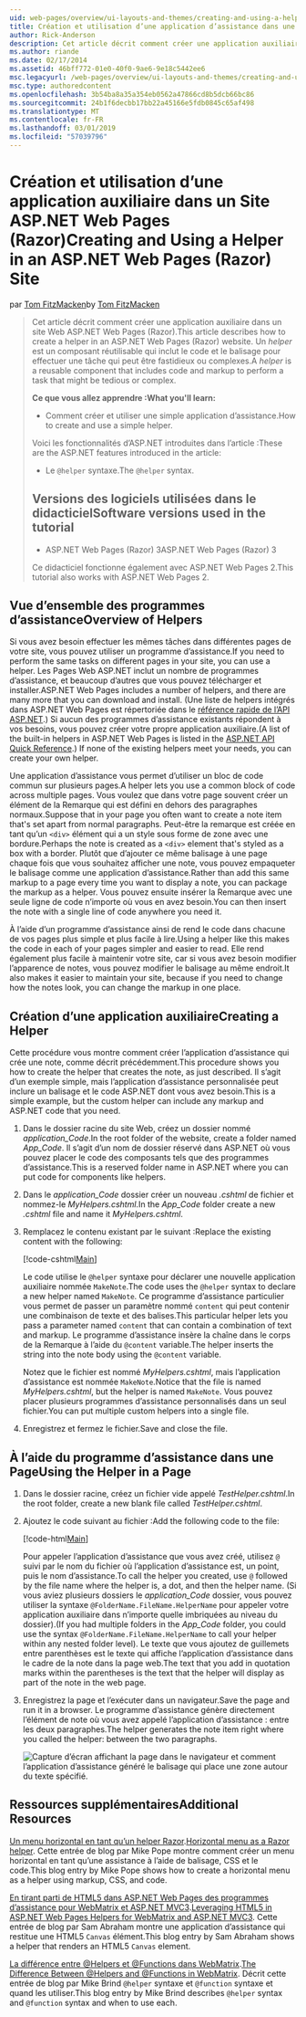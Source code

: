 ```yaml
---
uid: web-pages/overview/ui-layouts-and-themes/creating-and-using-a-helper-in-an-aspnet-web-pages-site
title: Création et utilisation d’une application d’assistance dans une application Web Pages (Razor) Site | Microsoft Docs
author: Rick-Anderson
description: Cet article décrit comment créer une application auxiliaire dans un site Web ASP.NET Web Pages (Razor). Une application d’assistance est un composant réutilisable qui inclut le code et le balisage perf...
ms.author: riande
ms.date: 02/17/2014
ms.assetid: 46bff772-01e0-40f0-9ae6-9e18c5442ee6
msc.legacyurl: /web-pages/overview/ui-layouts-and-themes/creating-and-using-a-helper-in-an-aspnet-web-pages-site
msc.type: authoredcontent
ms.openlocfilehash: 3b54ba8a35a354eb0562a47866cd8b5dcb66bc86
ms.sourcegitcommit: 24b1f6decbb17bb22a45166e5fdb0845c65af498
ms.translationtype: MT
ms.contentlocale: fr-FR
ms.lasthandoff: 03/01/2019
ms.locfileid: "57039796"
---
```

<a name="creating-and-using-a-helper-in-an-aspnet-web-pages-razor-site"></a><span data-ttu-id="06b60-104">Création et utilisation d’une application auxiliaire dans un Site ASP.NET Web Pages (Razor)</span><span class="sxs-lookup"><span data-stu-id="06b60-104">Creating and Using a Helper in an ASP.NET Web Pages (Razor) Site</span></span>
====================
<span data-ttu-id="06b60-105">par [Tom FitzMacken](https://github.com/tfitzmac)</span><span class="sxs-lookup"><span data-stu-id="06b60-105">by [Tom FitzMacken](https://github.com/tfitzmac)</span></span>

> <span data-ttu-id="06b60-106">Cet article décrit comment créer une application auxiliaire dans un site Web ASP.NET Web Pages (Razor).</span><span class="sxs-lookup"><span data-stu-id="06b60-106">This article describes how to create a helper in an ASP.NET Web Pages (Razor) website.</span></span> <span data-ttu-id="06b60-107">Un *helper* est un composant réutilisable qui inclut le code et le balisage pour effectuer une tâche qui peut être fastidieux ou complexes.</span><span class="sxs-lookup"><span data-stu-id="06b60-107">A *helper* is a reusable component that includes code and markup to perform a task that might be tedious or complex.</span></span>
> 
> <span data-ttu-id="06b60-108">**Ce que vous allez apprendre :**</span><span class="sxs-lookup"><span data-stu-id="06b60-108">**What you'll learn:**</span></span> 
> 
> - <span data-ttu-id="06b60-109">Comment créer et utiliser une simple application d’assistance.</span><span class="sxs-lookup"><span data-stu-id="06b60-109">How to create and use a simple helper.</span></span>
> 
> <span data-ttu-id="06b60-110">Voici les fonctionnalités d’ASP.NET introduites dans l’article :</span><span class="sxs-lookup"><span data-stu-id="06b60-110">These are the ASP.NET features introduced in the article:</span></span>
> 
> - <span data-ttu-id="06b60-111">Le `@helper` syntaxe.</span><span class="sxs-lookup"><span data-stu-id="06b60-111">The `@helper` syntax.</span></span>
>   
> 
> ## <a name="software-versions-used-in-the-tutorial"></a><span data-ttu-id="06b60-112">Versions des logiciels utilisées dans le didacticiel</span><span class="sxs-lookup"><span data-stu-id="06b60-112">Software versions used in the tutorial</span></span>
> 
> 
> - <span data-ttu-id="06b60-113">ASP.NET Web Pages (Razor) 3</span><span class="sxs-lookup"><span data-stu-id="06b60-113">ASP.NET Web Pages (Razor) 3</span></span>
>   
> 
> <span data-ttu-id="06b60-114">Ce didacticiel fonctionne également avec ASP.NET Web Pages 2.</span><span class="sxs-lookup"><span data-stu-id="06b60-114">This tutorial also works with ASP.NET Web Pages 2.</span></span>


## <a name="overview-of-helpers"></a><span data-ttu-id="06b60-115">Vue d’ensemble des programmes d’assistance</span><span class="sxs-lookup"><span data-stu-id="06b60-115">Overview of Helpers</span></span>

<span data-ttu-id="06b60-116">Si vous avez besoin effectuer les mêmes tâches dans différentes pages de votre site, vous pouvez utiliser un programme d’assistance.</span><span class="sxs-lookup"><span data-stu-id="06b60-116">If you need to perform the same tasks on different pages in your site, you can use a helper.</span></span> <span data-ttu-id="06b60-117">Les Pages Web ASP.NET inclut un nombre de programmes d’assistance, et beaucoup d’autres que vous pouvez télécharger et installer.</span><span class="sxs-lookup"><span data-stu-id="06b60-117">ASP.NET Web Pages includes a number of helpers, and there are many more that you can download and install.</span></span> <span data-ttu-id="06b60-118">(Une liste de helpers intégrés dans ASP.NET Web Pages est répertoriée dans le [référence rapide de l’API ASP.NET](https://go.microsoft.com/fwlink/?LinkId=202907).) Si aucun des programmes d’assistance existants répondent à vos besoins, vous pouvez créer votre propre application auxiliaire.</span><span class="sxs-lookup"><span data-stu-id="06b60-118">(A list of the built-in helpers in ASP.NET Web Pages is listed in the [ASP.NET API Quick Reference](https://go.microsoft.com/fwlink/?LinkId=202907).) If none of the existing helpers meet your needs, you can create your own helper.</span></span>

<span data-ttu-id="06b60-119">Une application d’assistance vous permet d’utiliser un bloc de code commun sur plusieurs pages.</span><span class="sxs-lookup"><span data-stu-id="06b60-119">A helper lets you use a common block of code across multiple pages.</span></span> <span data-ttu-id="06b60-120">Vous voulez que dans votre page souvent créer un élément de la Remarque qui est défini en dehors des paragraphes normaux.</span><span class="sxs-lookup"><span data-stu-id="06b60-120">Suppose that in your page you often want to create a note item that's set apart from normal paragraphs.</span></span> <span data-ttu-id="06b60-121">Peut-être la remarque est créée en tant qu’un `<div>` élément qui a un style sous forme de zone avec une bordure.</span><span class="sxs-lookup"><span data-stu-id="06b60-121">Perhaps the note is created as a `<div>` element that's styled as a box with a border.</span></span> <span data-ttu-id="06b60-122">Plutôt que d’ajouter ce même balisage à une page chaque fois que vous souhaitez afficher une note, vous pouvez empaqueter le balisage comme une application d’assistance.</span><span class="sxs-lookup"><span data-stu-id="06b60-122">Rather than add this same markup to a page every time you want to display a note, you can package the markup as a helper.</span></span> <span data-ttu-id="06b60-123">Vous pouvez ensuite insérer la Remarque avec une seule ligne de code n’importe où vous en avez besoin.</span><span class="sxs-lookup"><span data-stu-id="06b60-123">You can then insert the note with a single line of code anywhere you need it.</span></span>

<span data-ttu-id="06b60-124">À l’aide d’un programme d’assistance ainsi de rend le code dans chacune de vos pages plus simple et plus facile à lire.</span><span class="sxs-lookup"><span data-stu-id="06b60-124">Using a helper like this makes the code in each of your pages simpler and easier to read.</span></span> <span data-ttu-id="06b60-125">Elle rend également plus facile à maintenir votre site, car si vous avez besoin modifier l’apparence de notes, vous pouvez modifier le balisage au même endroit.</span><span class="sxs-lookup"><span data-stu-id="06b60-125">It also makes it easier to maintain your site, because if you need to change how the notes look, you can change the markup in one place.</span></span>

## <a name="creating-a-helper"></a><span data-ttu-id="06b60-126">Création d’une application auxiliaire</span><span class="sxs-lookup"><span data-stu-id="06b60-126">Creating a Helper</span></span>

<span data-ttu-id="06b60-127">Cette procédure vous montre comment créer l’application d’assistance qui crée une note, comme décrit précédemment.</span><span class="sxs-lookup"><span data-stu-id="06b60-127">This procedure shows you how to create the helper that creates the note, as just described.</span></span> <span data-ttu-id="06b60-128">Il s’agit d’un exemple simple, mais l’application d’assistance personnalisée peut inclure un balisage et le code ASP.NET dont vous avez besoin.</span><span class="sxs-lookup"><span data-stu-id="06b60-128">This is a simple example, but the custom helper can include any markup and ASP.NET code that you need.</span></span>

1. <span data-ttu-id="06b60-129">Dans le dossier racine du site Web, créez un dossier nommé *application\_Code*.</span><span class="sxs-lookup"><span data-stu-id="06b60-129">In the root folder of the website, create a folder named *App\_Code*.</span></span> <span data-ttu-id="06b60-130">Il s’agit d’un nom de dossier réservé dans ASP.NET où vous pouvez placer le code des composants tels que des programmes d’assistance.</span><span class="sxs-lookup"><span data-stu-id="06b60-130">This is a reserved folder name in ASP.NET where you can put code for components like helpers.</span></span>
2. <span data-ttu-id="06b60-131">Dans le *application\_Code* dossier créer un nouveau *.cshtml* de fichier et nommez-le *MyHelpers.cshtml*.</span><span class="sxs-lookup"><span data-stu-id="06b60-131">In the *App\_Code* folder create a new *.cshtml* file and name it *MyHelpers.cshtml*.</span></span>
3. <span data-ttu-id="06b60-132">Remplacez le contenu existant par le suivant :</span><span class="sxs-lookup"><span data-stu-id="06b60-132">Replace the existing content with the following:</span></span>

    [!code-cshtml[Main](creating-and-using-a-helper-in-an-aspnet-web-pages-site/samples/sample1.cshtml)]

    <span data-ttu-id="06b60-133">Le code utilise le `@helper` syntaxe pour déclarer une nouvelle application auxiliaire nommée `MakeNote`.</span><span class="sxs-lookup"><span data-stu-id="06b60-133">The code uses the `@helper` syntax to declare a new helper named `MakeNote`.</span></span> <span data-ttu-id="06b60-134">Ce programme d’assistance particulier vous permet de passer un paramètre nommé `content` qui peut contenir une combinaison de texte et des balises.</span><span class="sxs-lookup"><span data-stu-id="06b60-134">This particular helper lets you pass a parameter named `content` that can contain a combination of text and markup.</span></span> <span data-ttu-id="06b60-135">Le programme d’assistance insère la chaîne dans le corps de la Remarque à l’aide du `@content` variable.</span><span class="sxs-lookup"><span data-stu-id="06b60-135">The helper inserts the string into the note body using the `@content` variable.</span></span>

    <span data-ttu-id="06b60-136">Notez que le fichier est nommé *MyHelpers.cshtml*, mais l’application d’assistance est nommée `MakeNote`.</span><span class="sxs-lookup"><span data-stu-id="06b60-136">Notice that the file is named *MyHelpers.cshtml*, but the helper is named `MakeNote`.</span></span> <span data-ttu-id="06b60-137">Vous pouvez placer plusieurs programmes d’assistance personnalisés dans un seul fichier.</span><span class="sxs-lookup"><span data-stu-id="06b60-137">You can put multiple custom helpers into a single file.</span></span>
4. <span data-ttu-id="06b60-138">Enregistrez et fermez le fichier.</span><span class="sxs-lookup"><span data-stu-id="06b60-138">Save and close the file.</span></span>

## <a name="using-the-helper-in-a-page"></a><span data-ttu-id="06b60-139">À l’aide du programme d’assistance dans une Page</span><span class="sxs-lookup"><span data-stu-id="06b60-139">Using the Helper in a Page</span></span>

1. <span data-ttu-id="06b60-140">Dans le dossier racine, créez un fichier vide appelé *TestHelper.cshtml*.</span><span class="sxs-lookup"><span data-stu-id="06b60-140">In the root folder, create a new blank file called *TestHelper.cshtml*.</span></span>
2. <span data-ttu-id="06b60-141">Ajoutez le code suivant au fichier :</span><span class="sxs-lookup"><span data-stu-id="06b60-141">Add the following code to the file:</span></span>

    [!code-html[Main](creating-and-using-a-helper-in-an-aspnet-web-pages-site/samples/sample2.html)]

    <span data-ttu-id="06b60-142">Pour appeler l’application d’assistance que vous avez créé, utilisez `@` suivi par le nom du fichier où l’application d’assistance est, un point, puis le nom d’assistance.</span><span class="sxs-lookup"><span data-stu-id="06b60-142">To call the helper you created, use `@` followed by the file name where the helper is, a dot, and then the helper name.</span></span> <span data-ttu-id="06b60-143">(Si vous aviez plusieurs dossiers le *application\_Code* dossier, vous pouvez utiliser la syntaxe `@FolderName.FileName.HelperName` pour appeler votre application auxiliaire dans n’importe quelle imbriquées au niveau du dossier).</span><span class="sxs-lookup"><span data-stu-id="06b60-143">(If you had multiple folders in the *App\_Code* folder, you could use the syntax `@FolderName.FileName.HelperName` to call your helper within any nested folder level).</span></span> <span data-ttu-id="06b60-144">Le texte que vous ajoutez de guillemets entre parenthèses est le texte qui affiche l’application d’assistance dans le cadre de la note dans la page web.</span><span class="sxs-lookup"><span data-stu-id="06b60-144">The text that you add in quotation marks within the parentheses is the text that the helper will display as part of the note in the web page.</span></span>
3. <span data-ttu-id="06b60-145">Enregistrez la page et l’exécuter dans un navigateur.</span><span class="sxs-lookup"><span data-stu-id="06b60-145">Save the page and run it in a browser.</span></span> <span data-ttu-id="06b60-146">Le programme d’assistance génère directement l’élément de note où vous avez appelé l’application d’assistance : entre les deux paragraphes.</span><span class="sxs-lookup"><span data-stu-id="06b60-146">The helper generates the note item right where you called the helper: between the two paragraphs.</span></span>

    ![Capture d’écran affichant la page dans le navigateur et comment l’application d’assistance généré le balisage qui place une zone autour du texte spécifié.](creating-and-using-a-helper-in-an-aspnet-web-pages-site/_static/image1.jpg)

## <a name="additional-resources"></a><span data-ttu-id="06b60-148">Ressources supplémentaires</span><span class="sxs-lookup"><span data-stu-id="06b60-148">Additional Resources</span></span>


<span data-ttu-id="06b60-149">[Un menu horizontal en tant qu’un helper Razor](http://mikepope.com/blog/DisplayBlog.aspx?permalink=2341).</span><span class="sxs-lookup"><span data-stu-id="06b60-149">[Horizontal menu as a Razor helper](http://mikepope.com/blog/DisplayBlog.aspx?permalink=2341).</span></span> <span data-ttu-id="06b60-150">Cette entrée de blog par Mike Pope montre comment créer un menu horizontal en tant qu’une assistance à l’aide de balisage, CSS et le code.</span><span class="sxs-lookup"><span data-stu-id="06b60-150">This blog entry by Mike Pope shows how to create a horizontal menu as a helper using markup, CSS, and code.</span></span>

<span data-ttu-id="06b60-151">[En tirant parti de HTML5 dans ASP.NET Web Pages des programmes d’assistance pour WebMatrix et ASP.NET MVC3](http://geekswithblogs.net/wildturtle/archive/2010/11/08/html5-in-asp.net-web-pages-helpers-for-webmatrix-and_aspnet_mvc3.aspx).</span><span class="sxs-lookup"><span data-stu-id="06b60-151">[Leveraging HTML5 in ASP.NET Web Pages Helpers for WebMatrix and ASP.NET MVC3](http://geekswithblogs.net/wildturtle/archive/2010/11/08/html5-in-asp.net-web-pages-helpers-for-webmatrix-and_aspnet_mvc3.aspx).</span></span> <span data-ttu-id="06b60-152">Cette entrée de blog par Sam Abraham montre une application d’assistance qui restitue une HTML5 `Canvas` élément.</span><span class="sxs-lookup"><span data-stu-id="06b60-152">This blog entry by Sam Abraham shows a helper that renders an HTML5 `Canvas` element.</span></span>

<span data-ttu-id="06b60-153">[La différence entre @Helpers et @Functions dans WebMatrix](http://www.mikesdotnetting.com/Article/173/The-Difference-Between-@Helpers-and-@Functions-In-WebMatrix).</span><span class="sxs-lookup"><span data-stu-id="06b60-153">[The Difference Between @Helpers and @Functions in WebMatrix](http://www.mikesdotnetting.com/Article/173/The-Difference-Between-@Helpers-and-@Functions-In-WebMatrix).</span></span> <span data-ttu-id="06b60-154">Décrit cette entrée de blog par Mike Brind `@helper` syntaxe et `@function` syntaxe et quand les utiliser.</span><span class="sxs-lookup"><span data-stu-id="06b60-154">This blog entry by Mike Brind describes `@helper` syntax and `@function` syntax and when to use each.</span></span>
